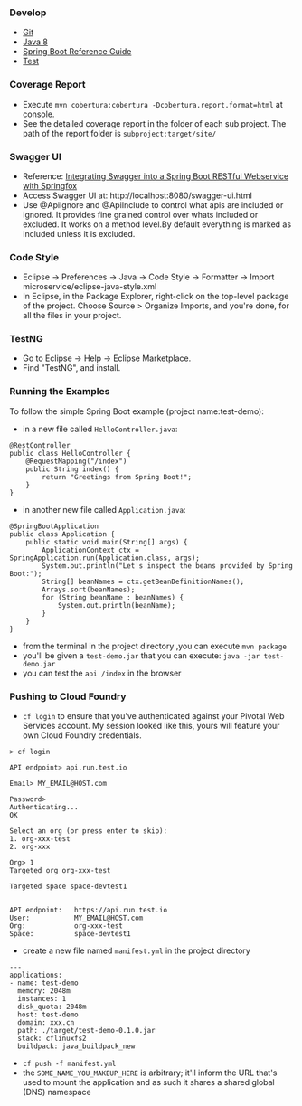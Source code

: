 ### Develop
- [Git](http://git-scm.com/downloads)
- [Java 8](http://www.oracle.com/technetwork/java/javase/downloads/jdk8-downloads-2133151.html)
- [Spring Boot Reference Guide](http://docs.spring.io/spring-boot/docs/current/reference/htmlsingle/)
- [Test](https://docs.spring.io/spring-boot/docs/current/reference/html/boot-features-testing.html)

### Coverage Report
- Execute `mvn cobertura:cobertura -Dcobertura.report.format=html` at console.
- See the detailed coverage report in the folder of each sub project. The path of the report folder is  `subproject:target/site/`

### Swagger UI
- Reference: [Integrating Swagger into a Spring Boot RESTful Webservice with Springfox](http://www.hascode.com/2015/07/integrating-swagger-into-a-spring-boot-restful-webservice-with-springfox/)
- Access Swagger UI at: http://localhost:8080/swagger-ui.html
- Use @ApiIgnore and @ApiInclude to control what apis are included or ignored. It provides fine grained control over whats included or excluded. It works on a method level.By default everything is marked as included unless it is excluded. 

### Code Style
- Eclipse -> Preferences -> Java -> Code Style -> Formatter -> Import  microservice/eclipse-java-style.xml
- In Eclipse, in the Package Explorer, right-click on the top-level package of the project. Choose Source > Organize Imports, and you're done, for all the files in your project.

### TestNG
- Go to Eclipse -> Help -> Eclipse Marketplace.
- Find "TestNG", and install.

### Running the Examples

To follow the simple Spring Boot example (project name:test-demo):

- in a new file called `HelloController.java`:

```
@RestController
public class HelloController {
    @RequestMapping("/index")
    public String index() {
        return "Greetings from Spring Boot!";
    }
}
```
- in another new file called `Application.java`:
```
@SpringBootApplication
public class Application {
    public static void main(String[] args) {
        ApplicationContext ctx = SpringApplication.run(Application.class, args);
        System.out.println("Let's inspect the beans provided by Spring Boot:");
        String[] beanNames = ctx.getBeanDefinitionNames();
        Arrays.sort(beanNames);
        for (String beanName : beanNames) {
            System.out.println(beanName);
        }
    }
}
```
- from the terminal in the project directory ,you can execute `mvn package`
- you'll be given a `test-demo.jar` that you can execute: `java -jar test-demo.jar`
- you can test the `api /index` in the browser

### Pushing to Cloud Foundry

- `cf login` to ensure that you've authenticated against your Pivotal Web Services account. My session looked like this, yours will feature your own Cloud Foundry credentials.
```
> cf login

API endpoint> api.run.test.io

Email> MY_EMAIL@HOST.com

Password>
Authenticating...
OK

Select an org (or press enter to skip):
1. org-xxx-test
2. org-xxx

Org> 1
Targeted org org-xxx-test

Targeted space space-devtest1


API endpoint:   https://api.run.test.io
User:           MY_EMAIL@HOST.com
Org:            org-xxx-test
Space:          space-devtest1

```
- create a new file named `manifest.yml` in the project directory
```
---
applications:
- name: test-demo
  memory: 2048m
  instances: 1
  disk_quota: 2048m
  host: test-demo
  domain: xxx.cn
  path: ./target/test-demo-0.1.0.jar
  stack: cflinuxfs2
  buildpack: java_buildpack_new
``` 
- `cf push -f manifest.yml`
-  the `SOME_NAME_YOU_MAKEUP_HERE` is arbitrary; it'll inform the URL that's used to mount the application and as such it shares a shared global (DNS) namespace


